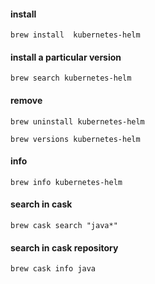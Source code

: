 
#### install

`brew install  kubernetes-helm`

#### install a particular version

`brew search kubernetes-helm`

#### remove

`brew uninstall kubernetes-helm`

`brew versions kubernetes-helm`

#### info

`brew info kubernetes-helm`

#### search in cask

`brew cask search "java*"`

#### search in cask repository

`brew cask info java`
